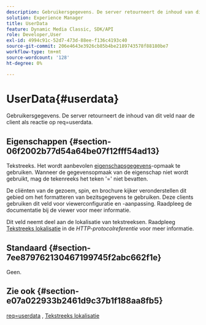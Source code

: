 ```yaml
---
description: Gebruikersgegevens. De server retourneert de inhoud van dit veld naar de client als reactie op req=userdata.
solution: Experience Manager
title: UserData
feature: Dynamic Media Classic, SDK/API
role: Developer,User
exl-id: 4994c91c-52d7-473d-88ee-f136c4193c40
source-git-commit: 206e4643e3926cb85b4be2189743578f88180be7
workflow-type: tm+mt
source-wordcount: '128'
ht-degree: 0%

---
```


# UserData{#userdata}

Gebruikersgegevens. De server retourneert de inhoud van dit veld naar de client als reactie op req=userdata.

## Eigenschappen {#section-06f2002b77d54a64be07f12fff54ad13}

Tekstreeks. Het wordt aanbevolen [eigenschapsgegevens](/help/aem-is-ir-api/is-api/image-catalog/image-serving-api-ref/c-image-catalog-reference/c-overview/c-common-data-types/r-property-data.md)-opmaak te gebruiken. Wanneer de gegevensopmaak van de eigenschap niet wordt gebruikt, mag de tekenreeks het teken &#39;=&#39; niet bevatten.

De cliënten van de gezoem, spin, en brochure kijker veronderstellen dit gebied om het formatteren van bezitsgegevens te gebruiken. Deze clients gebruiken dit veld voor viewerconfiguratie en -aanpassing. Raadpleeg de documentatie bij de viewer voor meer informatie.

Dit veld neemt deel aan de lokalisatie van tekstreeksen. Raadpleeg [Tekstreeks lokalisatie](/help/aem-is-ir-api/is-api/http-ref/image-serving-api-ref/c-http-protocol-reference/c-syntax-and-features/r-text-string-localization.md) in de *HTTP-protocolreferentie* voor meer informatie.

## Standaard {#section-7ee879762130467199745f2abc662f1e}

Geen.

## Zie ook {#section-e07a022933b2461d9c37b1f188aa8fb5}

[req=userdata](/help/aem-is-ir-api/is-api/http-ref/image-serving-api-ref/c-http-protocol-reference/c-command-reference/r-req/r-req.md) ,  [Tekstreeks lokalisatie](/help/aem-is-ir-api/is-api/http-ref/image-serving-api-ref/c-http-protocol-reference/c-syntax-and-features/r-text-string-localization.md)
